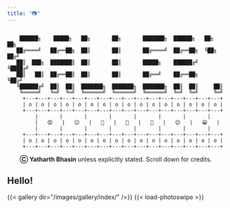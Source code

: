 ```yaml
---
title: "📷"
---
```

```goat

    ██████╗    █████╗   ██╗       ██╗       ███████╗  ██████╗   ██╗   ██╗
   ██╔════╝   ██╔══██╗  ██║       ██║       ██╔════╝  ██╔══██╗  ╚██╗ ██╔╝
   ██║  ███╗  ███████║  ██║       ██║       █████╗    ██████╔╝   ╚████╔╝ 
   ██║   ██║  ██╔══██║  ██║       ██║       ██╔══╝    ██╔══██╗    ╚██╔╝  
   ╚██████╔╝  ██║  ██║  ███████╗  ███████╗  ███████╗  ██║  ██║     ██║   
    ╚═════╝   ╚═╝  ╚═╝  ╚══════╝  ╚══════╝  ╚══════╝  ╚═╝  ╚═╝     ╚═╝
     +---+---+---+---+---+---+---+---+---+---+---+---+---+---+---+---+
     | o | o | o | o | o | o | o | o | o | o | o | o | o | o | o | o |
     +---+---+---+---+---+---+---+---+---+---+---+---+---+---+---+---+
         |       |       |       |       |       |       |       |    
         |   😟   |   😕   |   🙁   |   🤨   |   🙂   |   😊   |   😁   |    
         |       |       |       |       |       |       |       |    
     +---+---+---+---+---+---+---+---+---+---+---+---+---+---+---+---+
     | o | o | o | o | o | o | o | o | o | o | o | o | o | o | o | o |
     +---+---+---+---+---+---+---+---+---+---+---+---+---+---+---+---+
```
<div style="text-align: center;">
<b>Ⓒ Yatharth Bhasin</b> unless explicitly stated. Scroll down for credits.
</div>

## Hello!
{{< gallery dir="/images/gallery/index/" />}} {{< load-photoswipe >}}